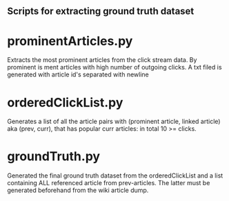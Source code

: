 ## Scripts for extracting ground truth dataset

# prominentArticles.py
Extracts the most prominent articles from the click stream data. By prominent is ment articles with high number of outgoing clicks. A txt filed is generated with article id's separated with newline

# orderedClickList.py
Generates a list of all the article pairs with (prominent article, linked article) aka (prev, curr), that has popular curr articles: in total 10 >= clicks.

# groundTruth.py
Generated the final ground truth dataset from the orderedClickList and a list containing ALL referenced article from prev-articles. The latter must be generated beforehand from the wiki article dump.